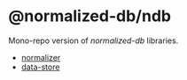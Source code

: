 # @normalized-db/ndb

Mono-repo version of *normalized-db* libraries.

* [normalizer](https://github.com/normalized-db/ndb/tree/main/packages/normalizer)
* [data-store](https://github.com/normalized-db/ndb/tree/main/packages/data-store)
